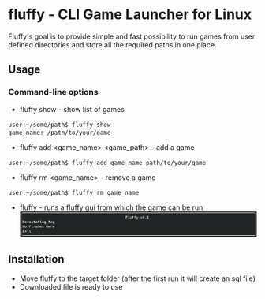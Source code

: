 # fluffy - CLI Game Launcher for Linux

Fluffy's goal is to provide simple and fast possibility to run games from user defined directories and store all the required paths in one place.

## Usage

### Command-line options

- fluffy show - show list of games

```console
user:~/some/path$ fluffy show
game_name: /path/to/your/game
```

- fluffy add <game_name> <game_path> - add a game

```console
user:~/some/path$ fluffy add game_name path/to/your/game
```

- fluffy rm <game_name> - remove a game

```console
user:~/some/path$ fluffy rm game_name
```

- fluffy - runs a fluffy gui from which the game can be run
![fluffy 0.1](screenshots/fluffy_0_1.png)

## Installation

- Move fluffy to the target folder (after the first run it will create an sql file)
- Downloaded file is ready to use

